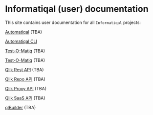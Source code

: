 # Informatiqal (user) documentation

This site contains user documentation for all `Informatiqal` projects:

[Automatiqal](/automatiqal/) (TBA)

[Automatiqal CLI](/automatiqal-cli/)

[Test-O-Matiq](/automatiqal/) (TBA)

[Test-O-Matiq](/automatiqal/) (TBA)

[Qlik Rest API](/automatiqal/) (TBA)

[Qlik Repo API](/automatiqal/) (TBA)

[Qlik Proxy API](/automatiqal/) (TBA)

[Qlik SaaS API](/automatiqal/) (TBA)

<!-- ? [Qlik API Browser](/automatiqal/) (TBA) -->

[qlBuilder](/automatiqal/) (TBA)

